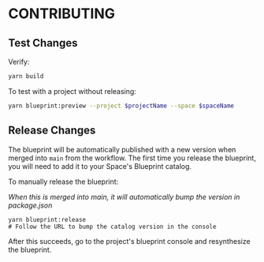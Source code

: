 # CONTRIBUTING

## Test Changes

Verify:

```bash
yarn build
```

To test with a project without releasing:

```bash
yarn blueprint:preview --project $projectName --space $spaceName
```

## Release Changes

The blueprint will be automatically published with a new version when merged into `main` from the workflow. The first time you release the blueprint,
you will need to add it to your Space's Blueprint catalog.

To manually release the blueprint:

_When this is merged into main, it will automatically bump the version in package.json_

```
yarn blueprint:release
# Follow the URL to bump the catalog version in the console
```

After this succeeds, go to the project's blueprint console and resynthesize the blueprint.
